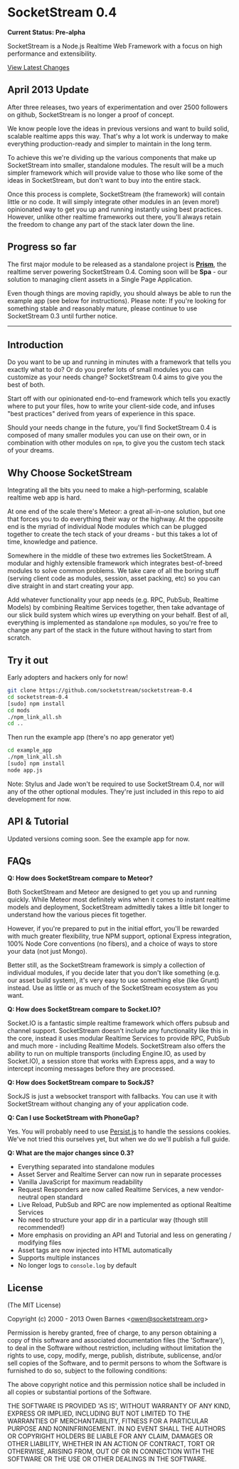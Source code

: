 # SocketStream 0.4

**Current Status: Pre-alpha**

SocketStream is a Node.js Realtime Web Framework with a focus on high performance and extensibility.

[View Latest Changes](https://github.com/socketstream/socketstream-0.4/blob/master/HISTORY.md)


## April 2013 Update

After three releases, two years of experimentation and over 2500 followers on github, SocketStream is no longer a proof of concept.

We know people love the ideas in previous versions and want to build solid, scalable realtime apps this way. That's why a lot work is underway to make everything production-ready and simpler to maintain in the long term.

To achieve this we're dividing up the various components that make up SocketStream into smaller, standalone modules. The result will be a much simpler framework which will provide value to those who like some of the ideas in SocketStream, but don't want to buy into the entire stack.

Once this process is complete, SocketStream (the framework) will contain little or no code. It will simply integrate other modules in an (even more!) opinionated way to get you up and running instantly using best practices. However, unlike other realtime frameworks out there, you'll always retain the freedom to change any part of the stack later down the line.


## Progress so far

The first major module to be released as a standalone project is [**Prism**](https://github.com/socketstream/socketstream-0.4/tree/master/mods/prism), the realtime server powering SocketStream 0.4. Coming soon will be **Spa** - our solution to managing client assets in a Single Page Application.

Even though things are moving rapidly, you should always be able to run the example app (see below for instructions). Please note: If you're looking for something stable and reasonably mature, please continue to use SocketStream 0.3 until further notice.


<hr>

## Introduction

Do you want to be up and running in minutes with a framework that tells you exactly what to do? Or do you prefer lots of small modules you can customize as your needs change? SocketStream 0.4 aims to give you the best of both.

Start off with our opinionated end-to-end framework which tells you exactly where to put your files, how to write your client-side code, and infuses "best practices" derived from years of experience in this space.

Should your needs change in the future, you'll find SocketStream 0.4 is composed of many smaller modules you can use on their own, or in combination with other modules on `npm`, to give you the custom tech stack of your dreams.


## Why Choose SocketStream

Integrating all the bits you need to make a high-performing, scalable realtime web app is hard.

At one end of the scale there's Meteor: a great all-in-one solution, but one that forces you to do everything their way or the highway. At the opposite end is the myriad of individual Node modules which can be plugged together to create the tech stack of your dreams - but this takes a lot of time, knowledge and patience.

Somewhere in the middle of these two extremes lies SocketStream. A modular and highly extensible framework which integrates best-of-breed modules to solve common problems. We take care of all the boring stuff (serving client code as modules, session, asset packing, etc) so you can dive straight in and start creating your app.

Add whatever functionality your app needs (e.g. RPC, PubSub, Realtime Models) by combining Realtime Services together, then take advantage of our slick build system which wires up everything on your behalf. Best of all, everything is implemented as standalone `npm` modules, so you're free to change any part of the stack in the future without having to start from scratch.


## Try it out

Early adopters and hackers only for now!

```bash
git clone https://github.com/socketstream/socketstream-0.4
cd socketstream-0.4
[sudo] npm install
cd mods
./npm_link_all.sh
cd ..
```

Then run the example app (there's no app generator yet)

```bash
cd example_app
./npm_link_all.sh
[sudo] npm install
node app.js
```

Note: Stylus and Jade won't be required to use SocketStream 0.4, nor will any of the other optional modules. They're just included in this repo to aid development for now.


## API & Tutorial

Updated versions coming soon. See the example app for now.


## FAQs

**Q: How does SocketStream compare to Meteor?**

Both SocketStream and Meteor are designed to get you up and running quickly. While Meteor most definitely wins when it comes to instant realtime models and deployment, SocketStream admittedly takes a little bit longer to understand how the various pieces fit together.

However, if you're prepared to put in the initial effort, you'll be rewarded with much greater flexibility, true NPM support, optional Express integration, 100% Node Core conventions (no fibers), and a choice of ways to store your data (not just Mongo).

Better still, as the SocketStream framework is simply a collection of individual modules, if you decide later that you don't like something (e.g. our asset build system), it's very easy to use something else (like Grunt) instead. Use as little or as much of the SocketStream ecosystem as you want. 


**Q: How does SocketStream compare to Socket.IO?**

Socket.IO is a fantastic simple realtime framework which offers pubsub and channel support. SocketStream doesn't include any functionality like this in the core, instead it uses modular Realtime Services to provide RPC, PubSub and much more - including Realtime Models. SocketStream also offers the ability to run on multiple transports (including Engine.IO, as used by Socket.IO), a session store that works with Express apps, and a way to intercept incoming messages before they are processed.


**Q: How does SocketStream compare to SockJS?**

SockJS is just a websocket transport with fallbacks. You can use it with SocketStream without changing any of your application code.


**Q: Can I use SocketStream with PhoneGap?**

Yes. You will probably need to use [Persist.js](https://github.com/jeremydurham/persist-js) to handle the sessions cookies. We've not tried this ourselves yet, but when we do we'll publish a full guide.


**Q: What are the major changes since 0.3?**

* Everything separated into standalone modules
* Asset Server and Realtime Server can now run in separate processes
* Vanilla JavaScript for maximum readability
* Request Responders are now called Realtime Services, a new vendor-neutral open standard
* Live Reload, PubSub and RPC are now implemented as optional Realtime Services
* No need to structure your app dir in a particular way (though still recommended!)
* More emphasis on providing an API and Tutorial and less on generating / modifying files
* Asset tags are now injected into HTML automatically
* Supports multiple instances
* No longer logs to `console.log` by default



## License 

(The MIT License)

Copyright (c) 2000 - 2013 Owen Barnes &lt;owen@socketstream.org&gt;

Permission is hereby granted, free of charge, to any person obtaining
a copy of this software and associated documentation files (the
'Software'), to deal in the Software without restriction, including
without limitation the rights to use, copy, modify, merge, publish,
distribute, sublicense, and/or sell copies of the Software, and to
permit persons to whom the Software is furnished to do so, subject to
the following conditions:

The above copyright notice and this permission notice shall be
included in all copies or substantial portions of the Software.

THE SOFTWARE IS PROVIDED 'AS IS', WITHOUT WARRANTY OF ANY KIND,
EXPRESS OR IMPLIED, INCLUDING BUT NOT LIMITED TO THE WARRANTIES OF
MERCHANTABILITY, FITNESS FOR A PARTICULAR PURPOSE AND NONINFRINGEMENT.
IN NO EVENT SHALL THE AUTHORS OR COPYRIGHT HOLDERS BE LIABLE FOR ANY
CLAIM, DAMAGES OR OTHER LIABILITY, WHETHER IN AN ACTION OF CONTRACT,
TORT OR OTHERWISE, ARISING FROM, OUT OF OR IN CONNECTION WITH THE
SOFTWARE OR THE USE OR OTHER DEALINGS IN THE SOFTWARE.
